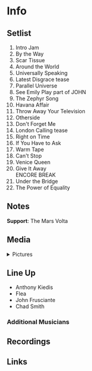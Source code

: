 # Info

## Setlist

1. Intro Jam
2. By the Way
3. Scar Tissue
4. Around the World
5. Universally Speaking
6. Latest Disgrace tease
7. Parallel Universe
8. See Emily Play part of JOHN
9. The Zephyr Song
10. Havana Affair
11. Throw Away Your Television
12. Otherside
13. Don't Forget Me
14. London Calling tease
15. Right on Time
16. If You Have to Ask
17. Warm Tape
18. Can't Stop
19. Venice Queen
20. Give It Away
<br> ENCORE BREAK
21. Under the Bridge
22. The Power of Equality

## Notes

**Support**: The Mars Volta

## Media 

<details>
  <summary>Pictures</summary>
  <!--<img alt="Setlist" title="Setlist" src="_.jpg" height="200" />-->
</details>

## Line Up

* Anthony Kiedis
* Flea
* John Frusciante
* Chad Smith

### Additional Musicians

## Recordings

## Links

